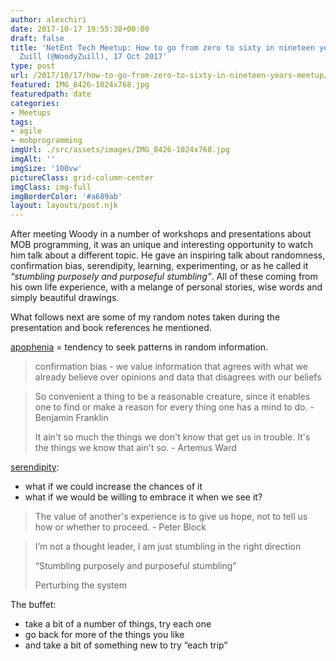 ```yaml
---
author: alexchiri
date: 2017-10-17 19:55:38+00:00
draft: false
title: 'NetEnt Tech Meetup: How to go from zero to sixty in nineteen years by Woody
  Zuill (@WoodyZuill), 17 Oct 2017'
type: post
url: /2017/10/17/how-to-go-from-zero-to-sixty-in-nineteen-years-meetup/
featured: IMG_8426-1024x768.jpg
featuredpath: date
categories:
- Meetups
tags:
- agile
- mobprogramming
imgUrl: ./src/assets/images/IMG_8426-1024x768.jpg
imgAlt: ''
imgSize: '100vw'
pictureClass: grid-column-center
imgClass: img-full
imgBorderColor: '#a689ab'
layout: layouts/post.njk
---
```


After meeting Woody in a number of workshops and presentations about MOB programming, it was an unique and interesting opportunity to watch him talk about a different topic. He gave an inspiring talk about randomness, confirmation bias, serendipity, learning, experimenting, or as he called it _“stumbling purposely and purposeful stumbling”_. All of these coming from his own life experience, with a melange of personal stories, wise words and simply beautiful drawings.

What follows next are some of my random notes taken during the presentation and book references he mentioned.

[apophenia](https://en.wikipedia.org/wiki/Apophenia) = tendency to seek patterns in random information.

<blockquote>confirmation bias - we value information that agrees with what we already believe over opinions and data that disagrees with our beliefs</blockquote>

<blockquote>So convenient a thing to be a reasonable creature, since it enables one to find or make a reason for every thing one has a mind to do. - Benjamin Franklin

It ain't so much the things we don't know that get us in trouble. It's the things we know that ain't so. - Artemus Ward</blockquote>

[serendipity](https://en.wikipedia.org/wiki/Serendipity):

 * what if we could increase the chances of it
 * what if we would be willing to embrace it when we see it?

<blockquote>The value of another's experience is to give us hope, not to tell us how or whether to proceed. - Peter Block</blockquote>

<blockquote>I’m not a thought leader, I am just stumbling in the right direction

“Stumbling purposely and purposeful stumbling”

Perturbing the system</blockquote>

The buffet:

 * take a bit of a number of things, try each one
 * go back for more of the things you like
 * and take a bit of something new to try “each trip”